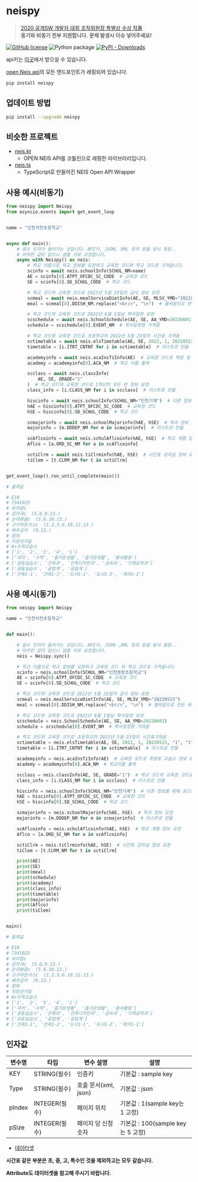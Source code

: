 # neispy

> [2020 공개SW 개발자 대회 조직위원장 특별상 수상 작품](https://www.oss.kr/dev_competition_activities/show/d8ce674e-1cf4-45de-b3c2-0365cdc5aabc?page=3)  
> **동기와 비동기 전부 지원합니다.** **문제 발생시 이슈 넣어주세요!**

[![GitHub license](https://img.shields.io/github/license/SaidBySolo/neispy)](https://github.com/SaidBySolo/neispy/blob/master/LICENSE)
![Python package](https://github.com/SaidBySolo/neispy/workflows/Python%20package/badge.svg)
[![PyPI - Downloads](https://img.shields.io/pypi/dm/neispy)](https://pypi.org/project/neispy/)

api키는 [이곳](https://open.neis.go.kr/portal/guide/actKeyPage.do)에서 받으실 수 있습니다.

[open Neis api](https://open.neis.go.kr/)의 모든 엔드포인트가 래핑되어 있습니다.


```sh
pip install neispy
```

## 업데이트 방법

```sh
pip install --upgrade neispy
```

## 비슷한 프로젝트

* [neis.kt](https://github.com/kimcore/neis.kt)
  * OPEN NEIS API를 코틀린으로 래핑한 라이브러리입니다.
* [neis.ts](https://github.com/star0202/neis.ts)
  * TypeScript로 만들어진 NEIS Open API Wrapper

## 사용 예시(비동기)

```py
from neispy import Neispy
from asyncio.events import get_event_loop


name = "인천석천초등학교"


async def main():
    # 필수 인자가 들어가는 곳입니다. API키, JSON, XML 등의 받을 방식 등등..
    # 아무런 값이 없으니 샘플 키로 요청합니다.
    async with Neispy() as neis:
        # 학교 이름으로 학교 정보를 요청하고 교육청 코드와 학교 코드로 가져옵니다.
        scinfo = await neis.schoolInfo(SCHUL_NM=name)
        AE = scinfo[0].ATPT_OFCDC_SC_CODE  # 교육청 코드
        SE = scinfo[0].SD_SCHUL_CODE  # 학교 코드

        # 학교 코드와 교육청 코드로 2022년 5월 23일의 급식 정보 요청
        scmeal = await neis.mealServiceDietInfo(AE, SE, MLSV_YMD="20220523")
        meal = scmeal[0].DDISH_NM.replace("<br/>", "\n")  # 줄바꿈으로 만든 뒤 출력

        # 학교 코드와 교육청 코드로 2022년 6월 1일날 학사일정 요청
        scschedule = await neis.SchoolSchedule(AE, SE, AA_YMD=20220601)
        schedule = scschedule[0].EVENT_NM  # 학사일정명 가져옴

        # 학교 코드와 교육청 코드로 초등학교의 2022년 5월 23일의 시간표 가져옴
        sctimetable = await neis.elsTimetable(AE, SE, 2022, 1, 20220523, "1", "1")
        timetable = [i.ITRT_CNTNT for i in sctimetable]  # 리스트로 만듦

        academyinfo = await neis.acaInsTiInfo(AE)  # 교육청 코드로 학원 및 교습소 정보 요청
        academy = academyinfo[0].ACA_NM  # 학교 이름 출력

        scclass = await neis.classInfo(
            AE, SE, GRADE="1"
        )  # 학교 코드와 교육청 코드로 1학년의 모든 반 정보 요청
        class_info = [i.CLASS_NM for i in scclass]  # 리스트로 만듦

        hiscinfo = await neis.schoolInfo(SCHUL_NM="인천기계")  # 다른 정보를 위해 공고로 가져옴
        hAE = hiscinfo[0].ATPT_OFCDC_SC_CODE  # 교육청 코드
        hSE = hiscinfo[0].SD_SCHUL_CODE  # 학교 코드

        scmajorinfo = await neis.schoolMajorinfo(hAE, hSE)  # 학과 정보 요청
        majorinfo = [m.DDDEP_NM for m in scmajorinfo]  # 리스트로 만듦

        scAflcoinfo = await neis.schulAflcoinfo(hAE, hSE)  # 학교 계열 정보 요청
        Aflco = [a.ORD_SC_NM for a in scAflcoinfo]

        sctiClrm = await neis.tiClrminfo(hAE, hSE)  # 시간표 강의실 정보 요청
        tiClem = [t.CLRM_NM for t in sctiClrm]


get_event_loop().run_until_complete(main())

# 출력값

# E10
# 7341025
# 보리밥c  
# 감자국c  (5.6.9.13.)
# 순대볶음c  (5.6.10.13.)
# 고구마돈가스c  (1.2.5.6.10.12.13.)
# 배추김치  (9.13.)
# 참외  
# 지방선거일
# A+수학교습소
# ['1', '2', '3', '4', '1']
# ['국어', '수학', '즐거운생활', '즐거운생활', '봉사활동']
# ['공동실습소', '건축과', '건축디자인과', '금속과', '기계공작과']
# ['공동실습소', '공업계', '공업계']
# ['건축1-1', '건축1-2', '도시1-1', '도시1-2', '메카1-1']

```

## 사용 예시(동기)

```py
from neispy import Neispy

name = "인천석천초등학교"


def main():

    # 필수 인자가 들어가는 곳입니다. API키, JSON ,XML 등의 받을 방식 등등..
    # 아무런 값이 없으니 샘플 키로 요청합니다.
    neis = Neispy.sync()

    # 학교 이름으로 학교 정보를 요청하고 교육청 코드 와 학교 코드로 가져옵니다.
    scinfo = neis.schoolInfo(SCHUL_NM="인천동방초등학교")
    AE = scinfo[0].ATPT_OFCDC_SC_CODE  # 교육청 코드
    SE = scinfo[0].SD_SCHUL_CODE  # 학교 코드

    # 학교 코드와 교육청 코드로 2022년 5월 23일의 급식 정보 요청
    scmeal = neis.mealServiceDietInfo(AE, SE, MLSV_YMD="20220523")
    meal = scmeal[0].DDISH_NM.replace("<br/>", "\n")  # 줄바꿈으로 만든 뒤 출력

    # 학교 코드와 교육청 코드로 2022년 6월 1일날 학사일정 요청
    scschedule = neis.SchoolSchedule(AE, SE, AA_YMD=20220601)
    schedule = scschedule[0].EVENT_NM  # 학사일정명 가져옴

    # 학교 코드와 교육청 코드로 초등학교의 2022년 5월 23일의 시간표가져옴
    sctimetable = neis.elsTimetable(AE, SE, 2022, 1, 20220523, "1", "1")
    timetable = [i.ITRT_CNTNT for i in sctimetable]  # 리스트로 만듦

    academyinfo = neis.acaInsTiInfo(AE)  # 교육청 코드로 학원및 교습소 정보 요청
    academy = academyinfo[0].ACA_NM  # 학교이름 출력

    scclass = neis.classInfo(AE, SE, GRADE="1")  # 학교 코드와 교육청 코드로 1학년의 모든 반 정보 요청
    class_info = [i.CLASS_NM for i in scclass]  # 리스트로 만듦

    hiscinfo = neis.schoolInfo(SCHUL_NM="인천기계")  # 다른 정보를 위해 공고로 가져옴
    hAE = hiscinfo[0].ATPT_OFCDC_SC_CODE  # 교육청 코드
    hSE = hiscinfo[0].SD_SCHUL_CODE  # 학교 코드

    scmajorinfo = neis.schoolMajorinfo(hAE, hSE)  # 학과 정보 요청
    majorinfo = [m.DDDEP_NM for m in scmajorinfo]  # 리스트로 만듦

    scAflcoinfo = neis.schulAflcoinfo(hAE, hSE)  # 학교 계열 정보 요청
    Aflco = [a.ORD_SC_NM for a in scAflcoinfo]

    sctiClrm = neis.tiClrminfo(hAE, hSE)  # 시간표 강의실 정보 요청
    tiClem = [t.CLRM_NM for t in sctiClrm]

    print(AE)
    print(SE)
    print(meal)
    print(schedule)
    print(academy)
    print(class_info)
    print(timetable)
    print(majorinfo)
    print(Aflco)
    print(tiClem)


main()

# 출력값

# E10
# 7341025
# 보리밥c  
# 감자국c  (5.6.9.13.)
# 순대볶음c  (5.6.10.13.)
# 고구마돈가스c  (1.2.5.6.10.12.13.)
# 배추김치  (9.13.)
# 참외  
# 지방선거일
# A+수학교습소
# ['1', '2', '3', '4', '1']
# ['국어', '수학', '즐거운생활', '즐거운생활', '봉사활동']
# ['공동실습소', '건축과', '건축디자인과', '금속과', '기계공작과']
# ['공동실습소', '공업계', '공업계']
# ['건축1-1', '건축1-2', '도시1-1', '도시1-2', '메카1-1']
```

## 인자값

| 변수명 | 타입          | 변수 설명            | 설명                              |
| ------ | ------------- | -------------------- | --------------------------------- |
| KEY    | STRING(필수)  | 인증키               | 기본값 : sample key               |
| Type   | STRING(필수)  | 호출 문서(xml, json) | 기본값 : json                     |
| pIndex | INTEGER(필수) | 페이지 위치          | 기본값 : 1(sample key는 1 고정)   |
| pSize  | INTEGER(필수) | 페이지 당 신청 숫자  | 기본값 : 100(sample key는 5 고정) |

* [데이터셋](https://open.neis.go.kr/portal/data/dataset/searchDatasetPage.do)

**시간표 같은 부분은 초, 중, 고, 특수인 것을 제외하고는 모두 같습니다.**

**Attribute도 데이터셋을 참고해 주시기 바랍니다.**

